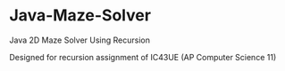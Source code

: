 # Java-Maze-Solver

Java 2D Maze Solver Using Recursion

Designed for recursion assignment of IC43UE (AP Computer Science 11)

